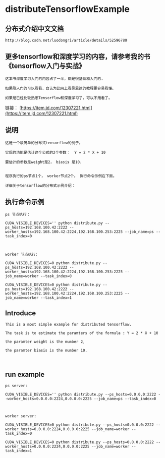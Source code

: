 # distributeTensorflowExample

## 分布式介绍中文文档
```
http://blog.csdn.net/luodongri/article/details/52596780
```

## 更多tensorflow和深度学习的内容，请参考我的书《tensorflow入门与实战》 
```
这本书深度学习入门的内容占了一半，都是很基础和入门的.

如果刚入门的可以看看，自认为比网上看吴恩达的教程更容易看懂。

如果是已经比较熟悉Tensorflow和深度学习了，可以不用看了。

```
链接：
[https://item.jd.com/12307221.html](https://item.jd.com/12307221.html)





## 说明

```
这是一个最简单的分布式tensorflow的例子。

实现的功能是估计这个公式的2个参数：  Y = 2 * X + 10

要估计的参数是weight是2， biasis 是10.


程序执行的ps节点1个， worker节点2个。 执行命令示例在下面。

详细关于tensorflow的分布式示例介绍：

```

## 执行命令示例


```
ps 节点执行： 

CUDA_VISIBLE_DEVICES='' python distribute.py --ps_hosts=192.168.100.42:2222 --worker_hosts=192.168.100.42:2224,192.168.100.253:2225 --job_name=ps --task_index=0



worker 节点执行:

CUDA_VISIBLE_DEVICES=0 python distribute.py --ps_hosts=192.168.100.42:2222 --worker_hosts=192.168.100.42:2224,192.168.100.253:2225 --job_name=worker --task_index=0

CUDA_VISIBLE_DEVICES=0 python distribute.py --ps_hosts=192.168.100.42:2222 --worker_hosts=192.168.100.42:2224,192.168.100.253:2225 --job_name=worker --task_index=1

```





## Introduce

```
This is a most simple example for distributed tensorflow.

The task is to estimate the paramters of the formula : Y = 2 * X + 10

the paramter weight is the number 2, 

the paramter biasis is the number 10.



```



## run example


```
ps server:

CUDA_VISIBLE_DEVICES='' python distribute.py --ps_hosts=0.0.0.0:2222 --worker_hosts=0.0.0.0:2224,0.0.0.0:2225 --job_name=ps --task_index=0



worker server:

CUDA_VISIBLE_DEVICES=0 python distribute.py --ps_hosts=0.0.0.0:2222 --worker_hosts=0.0.0.0:2224,0.0.0.0:2225 --job_name=worker --task_index=0

CUDA_VISIBLE_DEVICES=0 python distribute.py --ps_hosts=0.0.0.0:2222 --worker_hosts=0.0.0.0:2224,0.0.0.0:2225 --job_name=worker --task_index=1

```


